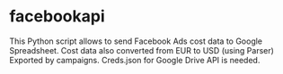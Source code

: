 # facebookapi
This Python script allows to send Facebook Ads cost data to Google Spreadsheet. 
Cost data also converted from EUR to USD (using Parser)
Exported by campaigns. Creds.json for Google Drive API is needed. 
